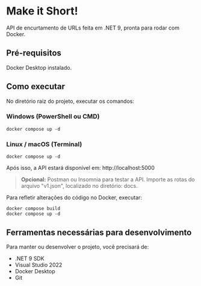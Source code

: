 # Make it Short!

API de encurtamento de URLs feita em .NET 9, pronta para rodar com Docker.

## Pré-requisitos

Docker Desktop instalado.

## Como executar

No diretório raiz do projeto, executar os comandos:

### Windows (PowerShell ou CMD)

```
docker compose up -d
```

### Linux / macOS (Terminal)
```
docker compose up -d
```

Após isso, a API estará disponível em: http://localhost:5000

> **Opcional:** Postman ou Insomnia para testar a API. Importe as rotas do arquivo "v1.json", localizado no diretório: docs.

Para refletir alterações do código no Docker, executar:

```
docker compose build
docker compose up -d
```

## Ferramentas necessárias para desenvolvimento

Para manter ou desenvolver o projeto, você precisará de:

- .NET 9 SDK
- Visual Studio 2022
- Docker Desktop
- Git
